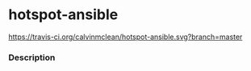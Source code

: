 # hotspot-ansible

https://travis-ci.org/calvinmclean/hotspot-ansible.svg?branch=master

### Description


